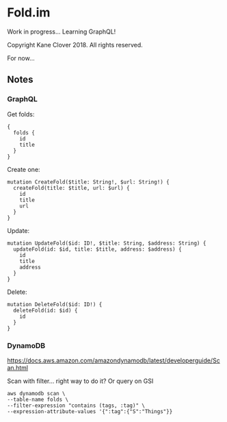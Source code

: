 # Fold.im

Work in progress... Learning GraphQL!

Copyright Kane Clover 2018.
All rights reserved.

For now...

## Notes

### GraphQL

Get folds:
```
{
  folds {
    id
    title
  }
}
```

Create one:
```
mutation CreateFold($title: String!, $url: String!) {
  createFold(title: $title, url: $url) {
    id
    title
    url
  }
}
```
Update:
```
mutation UpdateFold($id: ID!, $title: String, $address: String) {
  updateFold(id: $id, title: $title, address: $address) {
    id
    title
    address
  }
}
```
Delete:
```
mutation DeleteFold($id: ID!) {
  deleteFold(id: $id) {
    id
  }
}
```

### DynamoDB

https://docs.aws.amazon.com/amazondynamodb/latest/developerguide/Scan.html

Scan with filter... right way to do it? Or query on GSI

```
aws dynamodb scan \
--table-name folds \
--filter-expression "contains (tags, :tag)" \
--expression-attribute-values '{":tag":{"S":"Things"}}
```